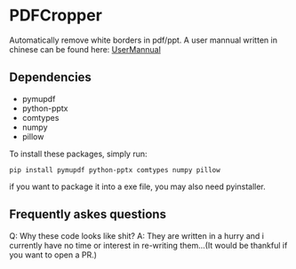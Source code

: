 # PDFCropper

Automatically remove white borders in pdf/ppt.
A user mannual written in chinese can be found here: [UserMannual](Usermannual.md)

## Dependencies

- pymupdf
- python-pptx
- comtypes
- numpy
- pillow

To install these packages, simply run:
```shell
pip install pymupdf python-pptx comtypes numpy pillow
```

if you want to package it into a exe file, you may also need pyinstaller.

## Frequently askes questions

Q: Why these code looks like shit?
A: They are written in a hurry and i currently have no time or interest in re-writing them...(It would be thankful if you want to open a PR.)